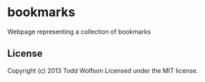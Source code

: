 # bookmarks

Webpage representing a collection of bookmarks

## License
Copyright (c) 2013 Todd Wolfson
Licensed under the MIT license.
